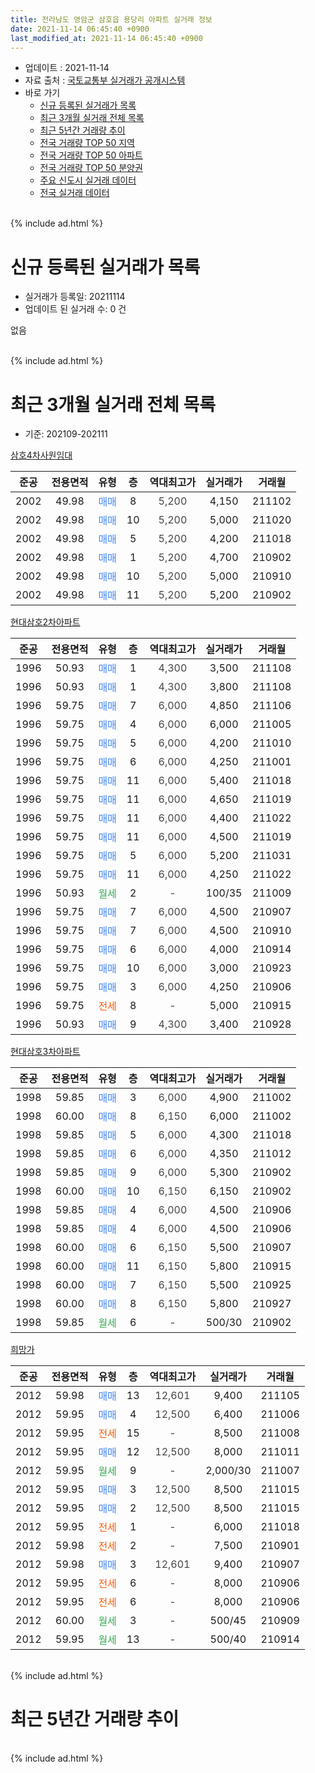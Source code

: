 ```yaml
---
title: 전라남도 영암군 삼호읍 용당리 아파트 실거래 정보
date: 2021-11-14 06:45:40 +0900
last_modified_at: 2021-11-14 06:45:40 +0900
---
```


* 업데이트 : 2021-11-14
* 자료 출처 : [국토교통부 실거래가 공개시스템](http://rt.molit.go.kr)
* 바로 가기
    * [신규 등록된 실거래가 목록](#신규-등록된-실거래가-목록)
    * [최근 3개월 실거래 전체 목록](#최근-3개월-실거래-전체-목록)
    * [최근 5년간 거래량 추이](#최근-5년간-거래량-추이)
    * [전국 거래량 TOP 50 지역](https://inasie.github.io/apt-trade-info/최근-3개월-전국에서-가장-거래가-많이-발생한-지역)
    * [전국 거래량 TOP 50 아파트](https://inasie.github.io/apt-trade-info/최근-3개월-전국에서-가장-거래가-많이-발생한-아파트)
    * [전국 거래량 TOP 50 분양권](https://inasie.github.io/apt-trade-info/최근-3개월-전국에서-가장-거래가-많이-발생한-분양권)
    * [주요 신도시 실거래 데이터](https://inasie.github.io/apt-trade-info/주요-신도시)
    * [전국 실거래 데이터](https://inasie.github.io/apt-trade-info/전국)
<br>
{% include ad.html %}
<br>

# 신규 등록된 실거래가 목록
* 실거래가 등록일: 20211114
* 업데이트 된 실거래 수: 0 건

없음

<br>
{% include ad.html %}
<br>

# 최근 3개월 실거래 전체 목록
* 기준: 202109-202111


[삼호4차사원임대](https://search.naver.com/search.naver?query=%EC%A0%84%EB%9D%BC%EB%82%A8%EB%8F%84+%EC%98%81%EC%95%94%EA%B5%B0+%EC%82%BC%ED%98%B8%EC%9D%8D+%EC%9A%A9%EB%8B%B9%EB%A6%AC+%EC%82%BC%ED%98%B84%EC%B0%A8%EC%82%AC%EC%9B%90%EC%9E%84%EB%8C%80)

|준공|전용면적|유형|층|역대최고가|실거래가|거래월|
|:---:|:---:|:---:|:---:|:---:|:---:|:---:|
|2002|49.98|<span style="color:#4285f3">매매</span>|8|<span style="color:#444444">5,200</span>|4,150|211102|
|2002|49.98|<span style="color:#4285f3">매매</span>|10|<span style="color:#444444">5,200</span>|5,000|211020|
|2002|49.98|<span style="color:#4285f3">매매</span>|5|<span style="color:#444444">5,200</span>|4,200|211018|
|2002|49.98|<span style="color:#4285f3">매매</span>|1|<span style="color:#444444">5,200</span>|4,700|210902|
|2002|49.98|<span style="color:#4285f3">매매</span>|10|<span style="color:#444444">5,200</span>|5,000|210910|
|2002|49.98|<span style="color:#4285f3">매매</span>|11|<span style="color:#444444">5,200</span>|5,200|210902|

[현대삼호2차아파트](https://search.naver.com/search.naver?query=%EC%A0%84%EB%9D%BC%EB%82%A8%EB%8F%84+%EC%98%81%EC%95%94%EA%B5%B0+%EC%82%BC%ED%98%B8%EC%9D%8D+%EC%9A%A9%EB%8B%B9%EB%A6%AC+%ED%98%84%EB%8C%80%EC%82%BC%ED%98%B82%EC%B0%A8%EC%95%84%ED%8C%8C%ED%8A%B8)

|준공|전용면적|유형|층|역대최고가|실거래가|거래월|
|:---:|:---:|:---:|:---:|:---:|:---:|:---:|
|1996|50.93|<span style="color:#4285f3">매매</span>|1|<span style="color:#444444">4,300</span>|3,500|211108|
|1996|50.93|<span style="color:#4285f3">매매</span>|1|<span style="color:#444444">4,300</span>|3,800|211108|
|1996|59.75|<span style="color:#4285f3">매매</span>|7|<span style="color:#444444">6,000</span>|4,850|211106|
|1996|59.75|<span style="color:#4285f3">매매</span>|4|<span style="color:#444444">6,000</span>|6,000|211005|
|1996|59.75|<span style="color:#4285f3">매매</span>|5|<span style="color:#444444">6,000</span>|4,200|211010|
|1996|59.75|<span style="color:#4285f3">매매</span>|6|<span style="color:#444444">6,000</span>|4,250|211001|
|1996|59.75|<span style="color:#4285f3">매매</span>|11|<span style="color:#444444">6,000</span>|5,400|211018|
|1996|59.75|<span style="color:#4285f3">매매</span>|11|<span style="color:#444444">6,000</span>|4,650|211019|
|1996|59.75|<span style="color:#4285f3">매매</span>|11|<span style="color:#444444">6,000</span>|4,400|211022|
|1996|59.75|<span style="color:#4285f3">매매</span>|11|<span style="color:#444444">6,000</span>|4,500|211019|
|1996|59.75|<span style="color:#4285f3">매매</span>|5|<span style="color:#444444">6,000</span>|5,200|211031|
|1996|59.75|<span style="color:#4285f3">매매</span>|11|<span style="color:#444444">6,000</span>|4,250|211022|
|1996|50.93|<span style="color:#34a853">월세</span>|2|<span style="color:#444444">-</span>|100/35|211009|
|1996|59.75|<span style="color:#4285f3">매매</span>|7|<span style="color:#444444">6,000</span>|4,500|210907|
|1996|59.75|<span style="color:#4285f3">매매</span>|7|<span style="color:#444444">6,000</span>|4,500|210910|
|1996|59.75|<span style="color:#4285f3">매매</span>|6|<span style="color:#444444">6,000</span>|4,000|210914|
|1996|59.75|<span style="color:#4285f3">매매</span>|10|<span style="color:#444444">6,000</span>|3,000|210923|
|1996|59.75|<span style="color:#4285f3">매매</span>|3|<span style="color:#444444">6,000</span>|4,250|210906|
|1996|59.75|<span style="color:#ff5a00">전세</span>|8|<span style="color:#444444">-</span>|5,000|210915|
|1996|50.93|<span style="color:#4285f3">매매</span>|9|<span style="color:#444444">4,300</span>|3,400|210928|

[현대삼호3차아파트](https://search.naver.com/search.naver?query=%EC%A0%84%EB%9D%BC%EB%82%A8%EB%8F%84+%EC%98%81%EC%95%94%EA%B5%B0+%EC%82%BC%ED%98%B8%EC%9D%8D+%EC%9A%A9%EB%8B%B9%EB%A6%AC+%ED%98%84%EB%8C%80%EC%82%BC%ED%98%B83%EC%B0%A8%EC%95%84%ED%8C%8C%ED%8A%B8)

|준공|전용면적|유형|층|역대최고가|실거래가|거래월|
|:---:|:---:|:---:|:---:|:---:|:---:|:---:|
|1998|59.85|<span style="color:#4285f3">매매</span>|3|<span style="color:#444444">6,000</span>|4,900|211002|
|1998|60.00|<span style="color:#4285f3">매매</span>|8|<span style="color:#444444">6,150</span>|6,000|211002|
|1998|59.85|<span style="color:#4285f3">매매</span>|5|<span style="color:#444444">6,000</span>|4,300|211018|
|1998|59.85|<span style="color:#4285f3">매매</span>|6|<span style="color:#444444">6,000</span>|4,350|211012|
|1998|59.85|<span style="color:#4285f3">매매</span>|9|<span style="color:#444444">6,000</span>|5,300|210902|
|1998|60.00|<span style="color:#4285f3">매매</span>|10|<span style="color:#444444">6,150</span>|6,150|210902|
|1998|59.85|<span style="color:#4285f3">매매</span>|4|<span style="color:#444444">6,000</span>|4,500|210906|
|1998|59.85|<span style="color:#4285f3">매매</span>|4|<span style="color:#444444">6,000</span>|4,500|210906|
|1998|60.00|<span style="color:#4285f3">매매</span>|6|<span style="color:#444444">6,150</span>|5,500|210907|
|1998|60.00|<span style="color:#4285f3">매매</span>|11|<span style="color:#444444">6,150</span>|5,800|210915|
|1998|60.00|<span style="color:#4285f3">매매</span>|7|<span style="color:#444444">6,150</span>|5,500|210925|
|1998|60.00|<span style="color:#4285f3">매매</span>|8|<span style="color:#444444">6,150</span>|5,800|210927|
|1998|59.85|<span style="color:#34a853">월세</span>|6|<span style="color:#444444">-</span>|500/30|210902|

[희망가](https://search.naver.com/search.naver?query=%EC%A0%84%EB%9D%BC%EB%82%A8%EB%8F%84+%EC%98%81%EC%95%94%EA%B5%B0+%EC%82%BC%ED%98%B8%EC%9D%8D+%EC%9A%A9%EB%8B%B9%EB%A6%AC+%ED%9D%AC%EB%A7%9D%EA%B0%80)

|준공|전용면적|유형|층|역대최고가|실거래가|거래월|
|:---:|:---:|:---:|:---:|:---:|:---:|:---:|
|2012|59.98|<span style="color:#4285f3">매매</span>|13|<span style="color:#444444">12,601</span>|9,400|211105|
|2012|59.95|<span style="color:#4285f3">매매</span>|4|<span style="color:#444444">12,500</span>|6,400|211006|
|2012|59.95|<span style="color:#ff5a00">전세</span>|15|<span style="color:#444444">-</span>|8,500|211008|
|2012|59.95|<span style="color:#4285f3">매매</span>|12|<span style="color:#444444">12,500</span>|8,000|211011|
|2012|59.95|<span style="color:#34a853">월세</span>|9|<span style="color:#444444">-</span>|2,000/30|211007|
|2012|59.95|<span style="color:#4285f3">매매</span>|3|<span style="color:#444444">12,500</span>|8,500|211015|
|2012|59.95|<span style="color:#4285f3">매매</span>|2|<span style="color:#444444">12,500</span>|8,500|211015|
|2012|59.95|<span style="color:#ff5a00">전세</span>|1|<span style="color:#444444">-</span>|6,000|211018|
|2012|59.98|<span style="color:#ff5a00">전세</span>|2|<span style="color:#444444">-</span>|7,500|210901|
|2012|59.98|<span style="color:#4285f3">매매</span>|3|<span style="color:#444444">12,601</span>|9,400|210907|
|2012|59.95|<span style="color:#ff5a00">전세</span>|6|<span style="color:#444444">-</span>|8,000|210906|
|2012|59.95|<span style="color:#ff5a00">전세</span>|6|<span style="color:#444444">-</span>|8,000|210906|
|2012|60.00|<span style="color:#34a853">월세</span>|3|<span style="color:#444444">-</span>|500/45|210909|
|2012|59.95|<span style="color:#34a853">월세</span>|13|<span style="color:#444444">-</span>|500/40|210914|


<br>
{% include ad.html %}
<br>

# 최근 5년간 거래량 추이


<div style="width:100%;">
    <canvas id="deal_progress" height="200"></canvas>
</div>

<script>
new Chart(document.getElementById("deal_progress"), {
    type: 'line',
    data: {
        labels: ['201611','201612','201701','201702','201703','201704','201705','201706','201707','201708','201709','201710','201711','201712','201801','201802','201803','201804','201805','201806','201807','201808','201809','201810','201811','201812','201901','201902','201903','201904','201905','201906','201907','201908','201909','201910','201911','201912','202001','202002','202003','202004','202005','202006','202007','202008','202009','202010','202011','202012','202101','202102','202103','202104','202105','202106','202107','202108','202109','202110','202111'],
        datasets: [{
            label: '매매',
            pointRadius: 1,
            data: [44, 10, 11, 2, 4, 10, 11, 37, 6, 8, 6, 23, 11, 21, 20, 6, 9, 28, 15, 11, 32, 13, 9, 21, 30, 46, 28, 23, 21, 25, 14, 14, 50, 15, 11, 15, 16, 13, 16, 10, 14, 11, 22, 240, 43, 42, 111, 106, 133, 59, 31, 15, 16, 38, 39, 41, 24, 20, 18, 19, 5],
            borderColor: "rgba(255, 201, 14, 1)",
            backgroundColor: "rgba(255, 201, 14, 0.5)",
            fill: false,
            lineTension: 0
        },{
            label: '전월세',
            pointRadius: 1,
            data: [1, 1, 4, 3, 9, 5, 1, 3, 4, 0, 7, 6, 2, 6, 7, 6, 5, 4, 5, 1, 1, 5, 1, 3, 2, 0, 3, 4, 4, 3, 2, 0, 0, 3, 6, 4, 4, 1, 4, 3, 2, 3, 1, 2, 5, 1, 2, 3, 0, 4, 5, 5, 10, 12, 9, 10, 3, 3, 7, 4, 0],
            borderColor: "rgba(0, 141, 185, 1)",
            backgroundColor: "rgba(0, 141, 185, 0.5)",
            fill: false,
            lineTension: 0
        }
        ]
    },
    options: {
        responsive: true,
        title: {
            display: false
        },
        tooltips: {
            mode: 'index',
            intersect: false
        },
        hover: {
            mode: 'nearest',
            intersect: true
        },
        scales: {
            xAxes: [{
                display: true,
                scaleLabel: {
                    display: true,
                    labelString: '년/월'
                }
            }],
            yAxes: [{
                display: true,
                ticks: {
                    suggestedMin: 0,
                },
                scaleLabel: {
                    display: true,
                    labelString: '실거래 수'
                }
            }]
        }
    }
});

</script>


<br>
{% include ad.html %}
<br>

